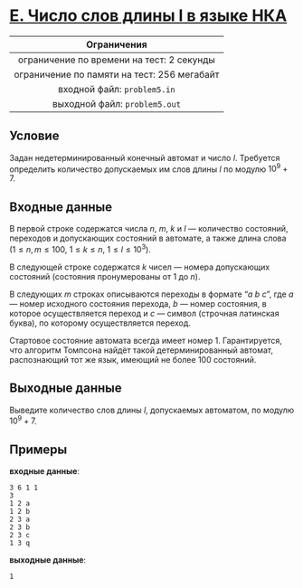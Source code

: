 # [E. Число слов длины l в языке НКА](E.java)

| Ограничения                                 |
|:-------------------------------------------:|
| ограничение по времени на тест: 2 секунды   |
| ограничение по памяти на тест: 256 мегабайт |
| входной файл: `problem5.in`                 |
| выходной файл: `problem5.out`               |

## Условие

Задан недетерминированный конечный автомат и число $l$. Требуется определить количество допускаемых им слов длины $l$ по модулю $10^9 + 7$.

## Входные данные

В первой строке содержатся числа $n$, $m$, $k$ и $l$ — количество состояний, переходов и допускающих состояний в автомате, а также длина слова $(1 \leqslant n, m \leqslant 100, ~ 1 \leqslant k \leqslant n, ~ 1 \leqslant l \leqslant 10^3)$.

В следующей строке содержатся $k$ чисел — номера допускающих состояний (состояния пронумерованы от $1$ до $n$).

В следующих $m$ строках описываются переходы в формате “*a b c*”, где *a* — номер исходного состояния перехода, *b* — номер состояния, в которое осуществляется переход и *c* — символ (строчная латинская буква), по которому осуществляется переход.

Стартовое состояние автомата всегда имеет номер $1$. Гарантируется, что алгоритм Томпсона найдёт такой детерминированный автомат, распознающий тот же язык, имеющий не более $100$ состояний.

## Выходные данные

Выведите количество слов длины $l$, допускаемых автоматом, по модулю $10^9 + 7$.

## Примеры

**входные данные**:

```text
3 6 1 1
3
1 2 a
1 2 b
2 3 a
2 3 b
2 3 c
1 3 q
```

**выходные данные**:

```text
1
```
